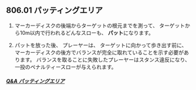 ## 806.01 パッティングエリア

1. マーカーディスクの後端からターゲットの根元までを測って、
ターゲットから10m以内で行われるどんなスローも、
**パット**になります。

1. パットを放った後、
プレーヤーは、
ターゲットに向かって歩き出す前に、
マーカーディスクの後方でバランスが完全に取れていることを示す必要があります。
バランスを取ることに失敗したプレーヤーはスタンス違反になり、
一投のペナルティースローが与えられます。

##### [Q&A パッティングエリア](qa-put)


